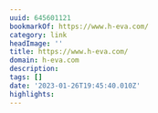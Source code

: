 ```yaml
---
uuid: 645601121
bookmarkOf: https://www.h-eva.com/
category: link
headImage: ''
title: https://www.h-eva.com/
domain: h-eva.com
description:
tags: []
date: '2023-01-26T19:45:40.010Z'
highlights:
---
```



